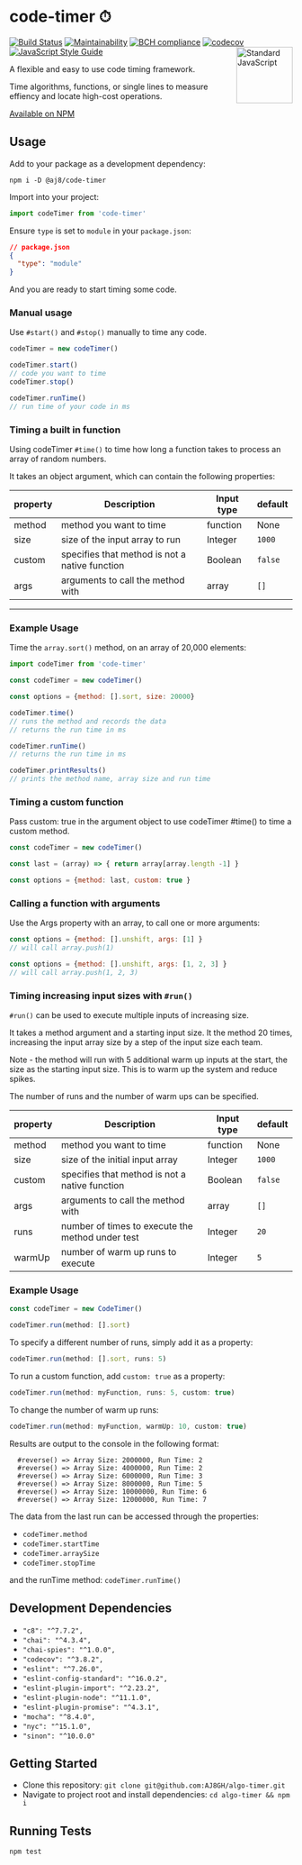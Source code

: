code-timer ⏱
=============

[![Build Status](https://travis-ci.com/AJ8GH/code-timer.svg?branch=main)](https://travis-ci.com/AJ8GH/code-timer) [![Maintainability](https://api.codeclimate.com/v1/badges/510048d893759d26f6d5/maintainability)](https://codeclimate.com/github/AJ8GH/code-timer/maintainability) [![BCH compliance](https://bettercodehub.com/edge/badge/AJ8GH/code-timer?branch=main)](https://bettercodehub.com/) [![codecov](https://codecov.io/gh/AJ8GH/code-timer/branch/main/graph/badge.svg?token=KYZ9V6KT96)](https://codecov.io/gh/AJ8GH/code-timer) [![JavaScript Style Guide](https://img.shields.io/badge/code_style-standard-brightgreen.svg)](https://standardjs.com)
 <a href="https://standardjs.com" style="float: right; padding: 0 0 20px 20px;"><img src="https://cdn.rawgit.com/feross/standard/master/sticker.svg" alt="Standard JavaScript" width="100" align="right"></a>

A flexible and easy to use code timing framework.

Time algorithms, functions, or single lines to measure effiency and locate high-cost operations.

[Available on NPM](https://www.npmjs.com/package/@aj8/code-timer)

## Usage

Add to your package as a development dependency:

```shell
npm i -D @aj8/code-timer
```

Import into your project:

```js
import codeTimer from 'code-timer'
```

Ensure `type` is set to `module` in your `package.json`:

```json
// package.json
{
  "type": "module"
}
```

And you are ready to start timing some code.

### Manual usage

Use `#start()` and `#stop()` manually to time any code.

```js
codeTimer = new codeTimer()

codeTimer.start()
// code you want to time
codeTimer.stop()

codeTimer.runTime()
// run time of your code in ms
```

### Timing a built in function

Using codeTimer `#time()` to time how long a function takes to process an array of random numbers.

It takes an object argument, which can contain the following properties:

property | Description                                    | Input type | default
---------|------------------------------------------------|------------|--------
method   | method you want to time                        | function   | None
size     | size of the input array to run                 | Integer    | `1000`
custom   | specifies that method is not a native function | Boolean    | `false`
args     | arguments to call the method with              | array      | `[]`

---
### Example Usage

Time the `array.sort()` method, on an array of 20,000 elements:

```js
import codeTimer from 'code-timer'

const codeTimer = new codeTimer()

const options = {method: [].sort, size: 20000}

codeTimer.time()
// runs the method and records the data
// returns the run time in ms

codeTimer.runTime()
// returns the run time in ms

codeTimer.printResults()
// prints the method name, array size and run time
```

### Timing a custom function

Pass custom: true in the argument object to use codeTimer #time() to time a custom method.

```js
const codeTimer = new codeTimer()

const last = (array) => { return array[array.length -1] }

const options = {method: last, custom: true }
```

### Calling a function with arguments

Use the Args property with an array, to call one or more arguments:

```js
const options = {method: [].unshift, args: [1] }
// will call array.push(1)

const options = {method: [].unshift, args: [1, 2, 3] }
// will call array.push(1, 2, 3)
```

### Timing increasing input sizes with `#run()`

`#run()` can be used to execute multiple inputs of increasing size.

It takes a method argument and a starting input size. It the method 20 times, increasing the input array size by a step of the input size each team.

Note - the method will run with 5 additional warm up inputs at the start, the size as the starting input size. This is to warm up the system and reduce spikes.

The number of runs and the number of warm ups can be specified.

property | Description                                      | Input type | default
---------|--------------------------------------------------|------------|--------
method   | method you want to time                          | function   | None
size     | size of the initial input array                  | Integer    | `1000`
custom   | specifies that method is not a native function   | Boolean    | `false`
args     | arguments to call the method with                | array      | `[]`
runs     | number of times to execute the method under test | Integer    | `20`
warmUp   | number of warm up runs to execute                | Integer    | `5`

### Example Usage

```js
const codeTimer = new CodeTimer()

codeTimer.run(method: [].sort)
```

To specify a different number of runs, simply add it as a property:

```js
codeTimer.run(method: [].sort, runs: 5)
```

To run a custom function, add `custom: true` as a property:

```js
codeTimer.run(method: myFunction, runs: 5, custom: true)
```

To change the number of warm up runs:

```js
codeTimer.run(method: myFunction, warmUp: 10, custom: true)
```

Results are output to the console in the following format:

```
  #reverse() => Array Size: 2000000, Run Time: 2
  #reverse() => Array Size: 4000000, Run Time: 2
  #reverse() => Array Size: 6000000, Run Time: 3
  #reverse() => Array Size: 8000000, Run Time: 5
  #reverse() => Array Size: 10000000, Run Time: 6
  #reverse() => Array Size: 12000000, Run Time: 7
```

The data from the last run can be accessed through the properties:
* `codeTimer.method`
* `codeTimer.startTime`
* `codeTimer.arraySize`
* `codeTimer.stopTime`

and the runTime method: `codeTimer.runTime()`

## Development Dependencies

- `"c8": "^7.7.2",`
- `"chai": "^4.3.4",`
- `"chai-spies": "^1.0.0",`
- `"codecov": "^3.8.2",`
- `"eslint": "^7.26.0",`
- `"eslint-config-standard": "^16.0.2",`
- `"eslint-plugin-import": "^2.23.2",`
- `"eslint-plugin-node": "^11.1.0",`
- `"eslint-plugin-promise": "^4.3.1",`
- `"mocha": "^8.4.0",`
- `"nyc": "^15.1.0",`
- `"sinon": "^10.0.0"`

## Getting Started

* Clone this repository: `git clone git@github.com:AJ8GH/algo-timer.git`
* Navigate to project root and install dependencies: `cd algo-timer && npm i`

## Running Tests

```shell
npm test
```
